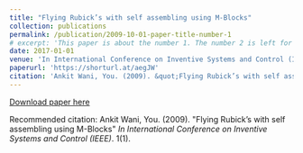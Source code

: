 ```yaml
---
title: "Flying Rubick’s with self assembling using M-Blocks"
collection: publications
permalink: /publication/2009-10-01-paper-title-number-1
# excerpt: 'This paper is about the number 1. The number 2 is left for future work.'
date: 2017-01-01
venue: 'In International Conference on Inventive Systems and Control (IEEE)'
paperurl: 'https://shorturl.at/aegJW'
citation: 'Ankit Wani, You. (2009). &quot;Flying Rubick’s with self assembling using M-Blocks.&quot; <i>In International Conference on Inventive Systems and Control (IEEE)</i>. 1(1).'
---
```

[Download paper here](https://shorturl.at/aegJW)

Recommended citation: Ankit Wani, You. (2009). "Flying Rubick’s with self assembling using M-Blocks" <i>In International Conference on Inventive Systems and Control (IEEE)</i>. 1(1).
